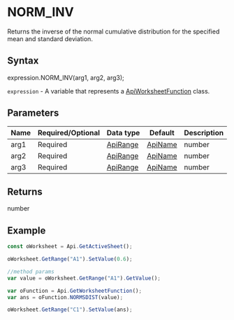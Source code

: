 # NORM_INV

Returns the inverse of the normal cumulative distribution for the specified mean and standard deviation.

## Syntax

expression.NORM_INV(arg1, arg2, arg3);

`expression` - A variable that represents a [ApiWorksheetFunction](../ApiWorksheetFunction.md) class.

## Parameters

| **Name** | **Required/Optional** | **Data type** | **Default** | **Description** |
| ------------- | ------------- | ------------- | ------------- | ------------- |
| arg1 | Required | [ApiRange](../../ApiRange/ApiRange.md) | [ApiName](../../ApiName/ApiName.md) | number |  | A probability corresponding to the normal distribution, a number between 0 and 1 inclusive. |
| arg2 | Required | [ApiRange](../../ApiRange/ApiRange.md) | [ApiName](../../ApiName/ApiName.md) | number |  | The arithmetic mean of the distribution. |
| arg3 | Required | [ApiRange](../../ApiRange/ApiRange.md) | [ApiName](../../ApiName/ApiName.md) | number |  | The standard deviation of the distribution, a positive number. |

## Returns

number

## Example



```javascript
const oWorksheet = Api.GetActiveSheet();

oWorksheet.GetRange("A1").SetValue(0.6);

//method params
var value = oWorksheet.GetRange("A1").GetValue();

var oFunction = Api.GetWorksheetFunction();
var ans = oFunction.NORMSDIST(value);

oWorksheet.GetRange("C1").SetValue(ans);

```

